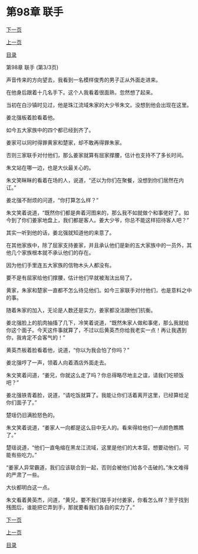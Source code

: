 <h1>第98章    联手</h1>
            <div><p><a href="./0294_%E7%AC%AC99%E7%AB%A0_%E5%85%BB%E9%B1%BC%E6%B1%A0.md">下一页</a></p><p><a href="./0292_%E7%AC%AC98%E7%AB%A0_%E8%81%94%E6%89%8B.md">上一页</a></p><p><a href="../">目录</a></p></div>
            <div><p>第98章    联手 (第3/3页)</p><p>声音传来的方向望去，我看到一名模样俊秀的男子正从外面走进来。</p><p>在他身后跟着十几名手下。这个人我看着很面熟，忽然想了起来。</p><p>当初在白沙镇时见过，他是珠江流域朱家的大少爷朱文。没想到他会出现在这里。</p><p>姜北强板着脸看着他。</p><p>如今五大家族中的四个都已经到齐了。</p><p>姜家可以同时得罪黄家和楚家，却不敢再得罪朱家。</p><p>否则三家联手对付他们，那么姜家就算有屈家撑腰，估计也支持不了多长时间。</p><p>朱文站在哪一边，也是大伙最关心的。</p><p>朱文笑眯眯的看着在场的人，说道，“还以为你们在聚餐，没想到你们居然在内讧。”</p><p>姜北强不耐烦的问道，“你打算怎么样？”</p><p>朱文笑着说道，“既然你们都是奔着河图来的，那么我不如就做个和事佬好了。如今到了你们姜家地盘上，我们都是客人。姜大少爷，你总不能这样招待客人吧？”</p><p>其实一听到他的话，姜北强就知道他的来意了。</p><p>在其他家族中，除了屈家支持姜家，并且承认他们是新的五大家族中的一员外，其他几个家族根本就不承认他们的存在。</p><p>因为他们手里连五大家族的信物木头人都没有。</p><p>要不是有屈家给他们撑腰，估计他们早就被淘汰出局了。</p><p>黄家，朱家和楚家一直都不怎么待见他们。如今三家联手对付他们，也是意料之中的事。</p><p>随着朱家的加入，无论是人数还是实力，姜家都没法跟他们抗衡。</p><p>姜北强脸上的肌肉抽搐了几下，冷笑着说道，“既然朱家人做和事佬，那么我就给你这个面子。今天这件事就算了，不过以后黄英杰你给我老实一点！再让我遇到你，我肯定不会客气的！”</p><p>黄英杰板着脸看着他，说道，“你以为我会怕了你吗？”</p><p>姜北强哼了一声，领着人向着酒店外面走去。</p><p>朱文笑着问道，“姜兄，你就这么走了吗？你总得略尽地主之谊，请我们吃顿饭吧？”</p><p>姜北强铁青着脸，说道，“请吃饭就算了。我能让你们活着离开这里，已经算给足你们面子了。”</p><p>楚瑶仍旧满脸怒色的。</p><p>朱文笑着说道，“姜家人一向都是这么目中无人的。看来得给他们一点颜色瞧瞧了。”</p><p>楚瑶说道，“他们一直龟缩在黑龙江流域，这里是他们的大本营。想要动他们，可能有些吃力。”</p><p>“姜家人异常霸道，我们应该联合到一起，否则会被他们给各个击破的。”朱文难得的严肃了一些。</p><p>大伙都明白这一点。</p><p>朱文看着黄英杰，问道，“黄兄，要不我们联手对付姜家，你看怎么样？至于找到残图后，谁能把它弄到手，那就要看我们各自的实力了。”</p></div>
            <div><p><a href="./0294_%E7%AC%AC99%E7%AB%A0_%E5%85%BB%E9%B1%BC%E6%B1%A0.md">下一页</a></p><p><a href="./0292_%E7%AC%AC98%E7%AB%A0_%E8%81%94%E6%89%8B.md">上一页</a></p><p><a href="../">目录</a></p></div>